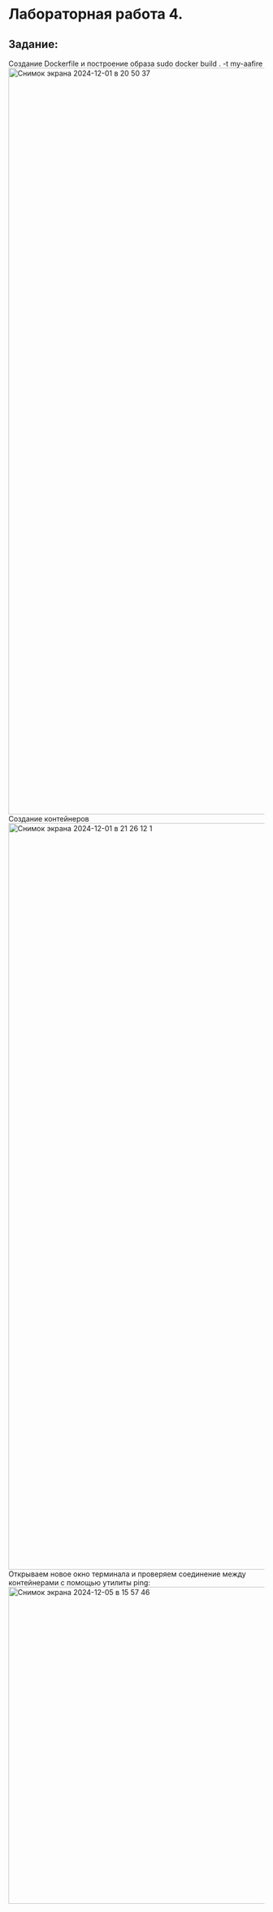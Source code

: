 
# Лабораторная работа 4.
## Задание:  
 Создание Dockerfile и построение образа sudo docker build . -t my-aafire 
<img width="1470" alt="Снимок экрана 2024-12-01 в 20 50 37" src="https://github.com/user-attachments/assets/aa52282d-06f8-4293-9ed7-5b3b46f3a0c9">
Создание контейнеров  
<img width="1470" alt="Снимок экрана 2024-12-01 в 21 26 12 1" src="https://github.com/user-attachments/assets/a9631588-8ecf-44d3-96cc-6646b267ba19">
Открываем новое окно терминала и проверяем соединение между контейнерами с помощью утилиты ping:
<img width="624" alt="Снимок экрана 2024-12-05 в 15 57 46" src="https://github.com/user-attachments/assets/066ecee3-6105-4ed8-8fe8-7a2ab1fcc64e">




